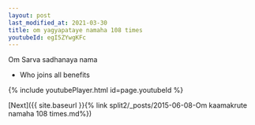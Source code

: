 ```yaml
---
layout: post
last_modified_at: 2021-03-30
title: om yagyapataye namaha 108 times
youtubeId: egI5ZYwgKFc
---
```

 
 
Om Sarva sadhanaya nama 
 
 -  Who joins all benefits 
 
  
 
  
 
 
 
 
 
 


{% include youtubePlayer.html id=page.youtubeId %}
 
[Next]({{ site.baseurl }}{% link  split2/_posts/2015-06-08-Om kaamakrute namaha 108 times.md%})
 
